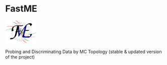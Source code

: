 # FastME
<img src="https://raw.githubusercontent.com/mmelodea/FastME/master/fme_logo.png" width="100">

Probing and Discriminating Data by MC Topology
  (stable & updated version of the project)
